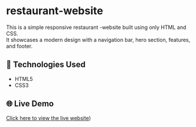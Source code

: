 # restaurant-website
This is a simple responsive restaurant -website built using only HTML and CSS.  
It showcases a modern design with a navigation bar, hero section, features, and footer.

## 📁 Technologies Used

- HTML5
- CSS3

## 🌐 Live Demo

[Click here to view the live website](https://mohammedkhames792.github.io/restaurant-website/))

